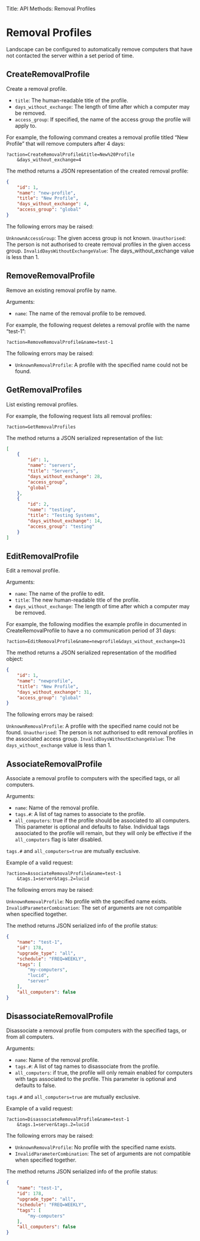 Title: API Methods: Removal Profiles

# Removal Profiles

Landscape can be configured to automatically remove computers that have not contacted the server within a set period of time.

## CreateRemovalProfile

Create a removal profile.

- `title`: The human-readable title of the profile.
- `days_without_exchange`: The length of time after which a computer may be removed.
- `access_group`: If specified, the name of the access group the profile will apply to.

For example, the following command creates a removal profile titled “New Profile” that will remove computers after 4 days:

```text
?action=CreateRemovalProfile&title=New%20Profile
    &days_without_exchange=4
```

The method returns a JSON representation of the created removal profile:

```json
{
    "id": 1,
    "name": "new-profile",
    "title": "New Profile",
    "days_without_exchange": 4,
    "access_group": "global"
}
```

The following errors may be raised:

`UnknownAccessGroup`: The given access group is not known.
`Unauthorised`: The person is not authorised to create removal profiles in the given access group.
`InvalidDaysWithoutExchangeValue`: The days_without_exchange value is less than 1.

## RemoveRemovalProfile

Remove an existing removal profile by name.

Arguments:

- `name`: The name of the removal profile to be removed.

For example, the following request deletes a removal profile with the name “test-1”:

```text
?action=RemoveRemovalProfile&name=test-1
```

The following errors may be raised:

- `UnknownRemovalProfile`: A profile with the specified name could not be found.

## GetRemovalProfiles

List existing removal profiles.

For example, the following request lists all removal profiles:

```text
?action=GetRemovalProfiles
```

The method returns a JSON serialized representation of the list:

```json
[
    {
        "id": 1,
        "name": "servers",
        "title": "Servers",
        "days_without_exchange": 28,
        "access_group",
        "global"
    },
    {
        "id": 2,
        "name": "testing",
        "title": "Testing Systems",
        "days_without_exchange": 14,
        "access_group": "testing"
    }
]
```

## EditRemovalProfile

Edit a removal profile.

Arguments:

- `name`: The name of the profile to edit.
- `title`: The new human-readable title of the profile.
- `days_without_exchange`: The length of time after which a computer may be removed.

For example, the following modifies the example profile in documented in CreateRemovalProfile to have a no communication period of 31 days:

```text
?action=EditRemovalProfile&name=newprofile&days_without_exchange=31
```

The method returns a JSON serialized representation of the modified object:

```json
{
    "id": 1,
    "name": "newprofile",
    "title": "New Profile",
    "days_without_exchange": 31,
    "access_group": "global"
}
```

The following errors may be raised:

`UnknownRemovalProfile`: A profile with the specified name could not be found.
`Unauthorised`: The person is not authorised to edit removal profiles in the associated access group.
`InvalidDaysWithoutExchangeValue`: The `days_without_exchange` value is less than 1.

## AssociateRemovalProfile

Associate a removal profile to computers with the specified tags, or all computers.

Arguments:

- `name`: Name of the removal profile.
- `tags.#`: A list of tag names to associate to the profile.
- `all_computers`: true if the profile should be associated to all computers. This parameter is optional and defaults to false. Individual tags associated to the profile will remain, but they will only be effective if the `all_computers` flag is later disabled.

`tags.#` and `all_computers=true` are mutually exclusive.

Example of a valid request:

```text
?action=AssociateRemovalProfile&name=test-1
    &tags.1=server&tags.2=lucid
```

The following errors may be raised:

`UnknownRemovalProfile`: No profile with the specified name exists.
`InvalidParameterCombination`: The set of arguments are not compatible when specified together.

The method returns JSON serialized info of the profile status:

```json
{
    "name": "test-1",
    "id": 178,
    "upgrade_type": "all",
    "schedule": "FREQ=WEEKLY",
    "tags": [
        "my-computers",
        "lucid",
        "server"
    ],
    "all_computers": false
}
```

## DisassociateRemovalProfile

Disassociate a removal profile from computers with the specified tags, or from all computers.

Arguments:

- `name`: Name of the removal profile.
- `tags.#`: A list of tag names to disassociate from the profile.
- `all_computers`: if true, the profile will only remain enabled for computers with tags associated to the profile. This parameter is optional and defaults to false.

`tags.#` and `all_computers=true` are mutually exclusive.

Example of a valid request:

```text
?action=DisassociateRemovalProfile&name=test-1
    &tags.1=server&tags.2=lucid
```

The following errors may be raised:

- `UnknownRemovalProfile`: No profile with the specified name exists.
- `InvalidParameterCombination`: The set of arguments are not compatible when specified together.

The method returns JSON serialized info of the profile status:

```json
{
    "name": "test-1",
    "id": 178,
    "upgrade_type": "all",
    "schedule": "FREQ=WEEKLY",
    "tags": [
        "my-computers"
    ],
    "all_computers": false
}
```